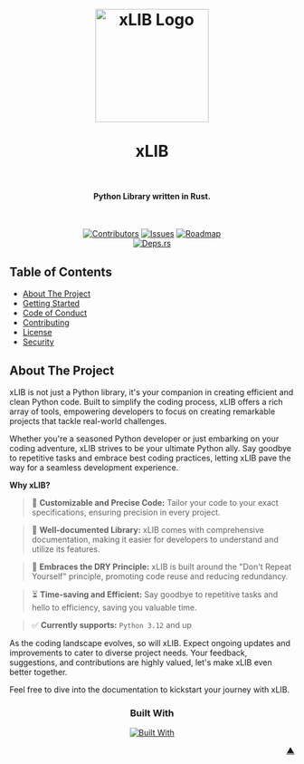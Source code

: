 <a name="readme-top"></a>

<h1 align="center">
  <br />
    <a href="https://xodium.org/">
      <img src="https://gist.githubusercontent.com/illyrius666/a38f03b4fbe9b43faa2c5623137c1250/raw/121c2119ac45c05cf7792b815bb30952520205b4/xLIB.svg" alt="xLIB Logo" width="200">
    </a>
  <br /><br />
  xLIB
  <br />
  <br />
</h1>

<h4 align="center">Python Library written in Rust.</h4><br />

<div align="center">

[![Contributors][contributors_shield_url]][contributors_url]
[![Issues][issues_shield_url]][issues_url]
[![Roadmap][roadmap_shield_url]][roadmap_url]<br />
[![Deps.rs][deps_shield_url]][deps_url]</div>

## Table of Contents

- [About The Project](#about-the-project)
- [Getting Started](#getting-started)
- [Code of Conduct][code_of_conduct_url]
- [Contributing][contributing_url]
- [License][license_url]
- [Security][security_url]

## About The Project

xLIB is not just a Python library, it's your companion in creating efficient and clean Python code. Built to simplify the coding process, xLIB offers a rich array of tools, empowering developers to focus on creating remarkable projects that tackle real-world challenges.

Whether you're a seasoned Python developer or just embarking on your coding adventure, xLIB strives to be your ultimate Python ally. Say goodbye to repetitive tasks and embrace best coding practices, letting xLIB pave the way for a seamless development experience.

**Why xLIB?**

> :straight_ruler: **Customizable and Precise Code:** Tailor your code to your exact specifications, ensuring precision in every project.

> :book: **Well-documented Library:** xLIB comes with comprehensive documentation, making it easier for developers to understand and utilize its features.

> :triangular_ruler: **Embraces the DRY Principle:** xLIB is built around the "Don't Repeat Yourself" principle, promoting code reuse and reducing redundancy.

> :hourglass_flowing_sand: **Time-saving and Efficient:** Say goodbye to repetitive tasks and hello to efficiency, saving you valuable time.

> :white_check_mark: **Currently supports:** `Python 3.12` and up

As the coding landscape evolves, so will xLIB. Expect ongoing updates and improvements to cater to diverse project needs. Your feedback, suggestions, and contributions are highly valued, let's make xLIB even better together.

Feel free to dive into the documentation to kickstart your journey with xLIB.

<div align="center"><h3>Built With</h3>

[![Built With][built_with_shield_url]][built_with_url]</div>

</details><p align="right"><a href="#readme-top">▲</a></p>

[built_with_shield_url]: https://skillicons.dev/icons?i=docker,rust
[built_with_url]: https://skillicons.dev
[code_of_conduct_url]: https://github.com/IllyrionSoftware/xLIB?tab=coc-ov-file
[contributing_url]: https://github.com/IllyrionSoftware/xLIB/blob/main/CONTRIBUTING.md
[contributors_shield_url]: https://img.shields.io/github/contributors/IllyrionSoftware/xLIB?style=for-the-badge&color=blue
[contributors_url]: https://github.com/IllyrionSoftware/xLIB/graphs/contributors
[deps_shield_url]: https://deps.rs/repo/github/XodiumSoftware/xLIB/status.svg
[deps_url]: https://deps.rs/repo/github/XodiumSoftware/xLIB
[issues_shield_url]: https://img.shields.io/github/issues/IllyrionSoftware/xLIB?style=for-the-badge&color=yellow
[issues_url]: https://github.com/IllyrionSoftware/xLIB/issues
[license_url]: https://github.com/IllyrionSoftware/xLIB?tab=AGPL-3.0-1-ov-file
[roadmap_shield_url]: https://img.shields.io/badge/Roadmap-Click%20Me!-purple.svg?style=for-the-badge?style=flat-square
[roadmap_url]: https://github.com/orgs/IllyrionSoftware/projects/4
[security_url]: https://github.com/IllyrionSoftware/xLIB?tab=security-ov-file
